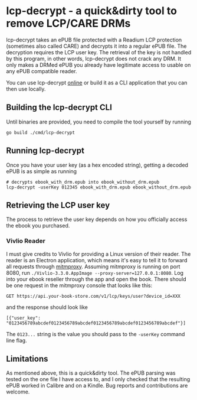 # lcp-decrypt - a quick&dirty tool to remove LCP/CARE DRMs

lcp-decrypt takes an ePUB file protected with a Readium LCP protection
(sometimes also called CARE) and decrypts it into a regular ePUB file. The
decryption requires the LCP user key. The retrieval of the key is not handled
by this program, in other words, lcp-decrypt does not crack any DRM. It only
makes a DRMed ePUB you already have legitimate access to usable on any ePUB
compatible reader.

You can use lcp-decrypt [online](https://abustany.github.io/lcp-decrypt/) or
build it as a CLI application that you can then use locally.

## Building the lcp-decrypt CLI

Until binaries are provided, you need to compile the tool yourself by running

```
go build ./cmd/lcp-decrypt
```

## Running lcp-decrypt

Once you have your user key (as a hex encoded string), getting a decoded ePUB is as simple as running

```
# decrypts ebook_with_drm.epub into ebook_without_drm.epub
lcp-decrypt -userKey 012345 ebook_with_drm.epub ebook_without_drm.epub
```

## Retrieving the LCP user key

The process to retrieve the user key depends on how you officially access the
ebook you purchased.

### Vivlio Reader

I must give credits to Vivlio for providing a Linux version of their reader.
The reader is an Electron application, which means it's easy to tell it to
forward all requests through [mitmproxy](https://mitmproxy.org/). Assuming
mitmproxy is running on port 8080, run `./Vivlio-3.3.0.AppImage
--proxy-server=127.0.0.1:8080`. Log into your ebook reseller through the app
and open the book. There should be one request in the mitmproxy console that
looks like this:

```
GET https://api.your-book-store.com/v1/lcp/keys/user?device_id=XXX
```

and the response should look like

```
[{"user_key": "0123456789abcdef0123456789abcdef0123456789abcdef0123456789abcdef"}]
```

The `0123...` string is the value you should pass to the `-userKey` command
line flag.

## Limitations

As mentioned above, this is a quick&dirty tool. The ePUB parsing was tested
on the one file I have access to, and I only checked that the resulting ePUB
worked in Calibre and on a Kindle. Bug reports and contributions are welcome.
